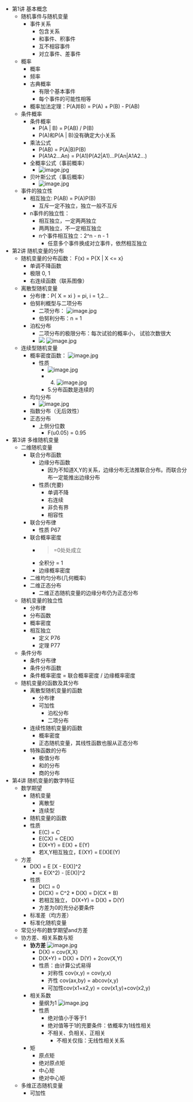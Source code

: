- 第1讲 基本概念
	- 随机事件与随机变量
		- 事件关系
			- 包含关系
			- 和事件、积事件
			- 互不相容事件
			- 对立事件、差事件
	- 概率
		- 概率
		- 频率
		- 古典概率
			- 有限个基本事件
			- 每个事件的可能性相等
		- 概率加法定理：P(A并B) = P(A) + P(B) - P(AB)
	- 条件概率
		- 条件概率
			- P(A | B) = P(AB) / P(B)
			- P(A)和P(A | B)没有确定大小关系
		- 乘法公式
			- P(AB) = P(A|B)P(B)
			- P(A1A2...An) = P(A1)P(A2|A1)...P(An|A1A2...)
		- 全概率公式（事前概率）
			- ![image.jpg](../assets/19262739-cc9a-4a32-a59d-16281eb774a5-2212544.jpg)
		- 贝叶斯公式（事后概率）
			- ![image.jpg](../assets/e2b12b69-61ab-40a8-b50f-e37bf5e1ba0b-2212544.jpg)
	- 事件的独立性
		- 相互独立: P(AB) = P(A)P(B)
			- 互斥一定不独立，独立一般不互斥
		- n事件的独立性：
			- 相互独立，一定两两独立
			- 两两独立，不一定相互独立
			- n个事件相互独立：2^n - n - 1
				- 任意多个事件换成对立事件，依然相互独立
- 第2讲 随机变量的分布
	- 随机变量的分布函数： F(x) = P{X | X <= x}
		- 单调不降函数
		- 极限 0, 1
		- 右连续函数（联系图像）
	- 离散型随机变量
		- 分布律：P{ X = xi } = pi, i = 1,2...
		- 伯努利概型与二项分布
			- 二项分布： ![image.jpg](../assets/73b6a931-ccdc-4894-821a-e711ab551fc3-2212544.jpg)
			- 伯努利分布：n = 1
		- 泊松分布
			- 二项分布的极限分布：每次试验的概率小， 试验次数很大
			- <img src="https://api2.mubu.com/v3/document_image/4cf91b21-72c4-4451-bce7-6b86f935fcff-2212544.jpg" /> ![image.jpg](../assets/55ac8121-6114-4583-a2fc-4015f11ec42a-2212544.jpg)
	- 连续型随机变量
		- 概率密度函数： ![image.jpg](../assets/f717d939-2b3a-4610-adc2-ce80582a5bde-2212544.jpg)
			- 性质
				- ![image.jpg](../assets/d8959fa9-5c09-4394-ad6a-461985d0699d-2212544.jpg)
				- 4. ![image.jpg](../assets/046c5ada-709f-4cba-8f0d-82ff883fb270-2212544.jpg)
				- 5.分布函数是连续的
		- 均匀分布
			- ![image.jpg](../assets/4f5500d3-72f2-434e-9d10-bbf48710b8d2-2212544.jpg)
		- 指数分布（无后效性）
		- 正态分布
			- 上侧分位数
				- F(u0.05) = 0.95
- 第3讲 多维随机变量
	- 二维随机变量
		- 联合分布函数
			- 边缘分布函数
				- 因为不知道X,Y的关系，边缘分布无法推联合分布。而联合分布一定能推出边缘分布
			- 性质(充要)
				- 单调不降
				- 右连续
				- 非负有界
				- 相容性
		- 联合分布律
			- 性质 P67
		- 联合概率密度
			- >=0处处成立
			- 全积分 = 1
			- 边缘概率密度
		- 二维均匀分布(几何概率)
		- 二维正态分布
			- 二维正态随机变量的边缘分布仍为正态分布
	- 随机变量的独立性
		- 分布律
		- 分布函数
		- 概率密度
		- 相互独立
			- 定义 P76
			- 定理 P77
	- 条件分布
		- 条件分布律
		- 条件分布函数
		- 条件概率密度 = 联合概率密度 / 边缘概率密度
	- 随机变量的函数及其分布
		- 离散型随机变量的函数
			- 分布律
			- 可加性
				- 泊松分布
				- 二项分布
		- 连续性随机变量的函数
			- 概率密度
			- 正态随机变量，其线性函数也服从正态分布
		- 特殊函数的分布
			- 极值分布
			- 和的分布
			- 商的分布
- 第4讲 随机变量的数字特征
	- 数学期望
		- 随机变量
			- 离散型
			- 连续型
		- 随机变量的函数
		- 性质
			- E(C) = C
			- E(CX) = CE(X)
			- E(X+Y) = E(X) + E(Y)
			- 若X,Y相互独立，E(XY) = E(X)E(Y)
	- 方差
		- D(X) = E [X - E(X)]^2
			- = E(X^2) - [E(X)]^2
		- 性质
			- D(C) = 0
			- D(CX) = C^2 * D(X) = D(CX + B)
			- 若相互独立， D(X+Y) = D(X) + D(Y)
			- 方差为0的充分必要条件
		- 标准差（均方差）
		- 标准化随机变量
	- 常见分布的数学期望and方差
	- 协方差、相关系数与矩
		- **协方差** ![image.jpg](../assets/d910d3f9-98fb-473a-9e17-7cdfe479678f-1115003.jpg)
			- D(X) = cov(X,X)
			- D(X+Y) = D(X) + D(Y) + 2cov(X,Y)
			- 性质：由计算公式易得
				- 对称性 cov(x,y) = cov(y,x)
				- 齐性 cov(ax,by) = abcov(x,y)
				- 可加性cov(x1+x2,y) = cov(x1,y)+cov(x2,y)
		- 相关系数
			- 量纲为1 ![image.jpg](../assets/68d4ff50-da2e-4575-b81e-0ada408e265e-2212544.jpg)
			- 性质
				- 绝对值小于等于1
				- 绝对值等于1的充要条件：依概率为1线性相关
				- 不相关、负相关、正相关
					- 不相关仅指：无线性相关关系
		- 矩
			- 原点矩
			- 绝对原点矩
			- 中心矩
			- 绝对中心矩
	- 多维正态随机变量
		- 可加性